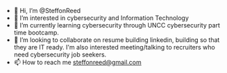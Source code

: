 - 👋 Hi, I’m @SteffonReed
- 👀 I’m interested in cybersecurity and Information Technology
- 🌱 I’m currently learning cybersecurity through UNCC cybersecurity part time bootcamp.
- 💞️ I’m looking to collaborate on resume building linkedin, building so that they are IT ready.  I'm also interested meeting/talking to recruiters who need cybersecurity job seekers.
- 📫 How to reach me steffonreed@gmail.com

<!---
SteffonReed/SteffonReed is a ✨ special ✨ repository because its `README.md` (this file) appears on your GitHub profile.
You can click the Preview link to take a look at your changes.
--->
